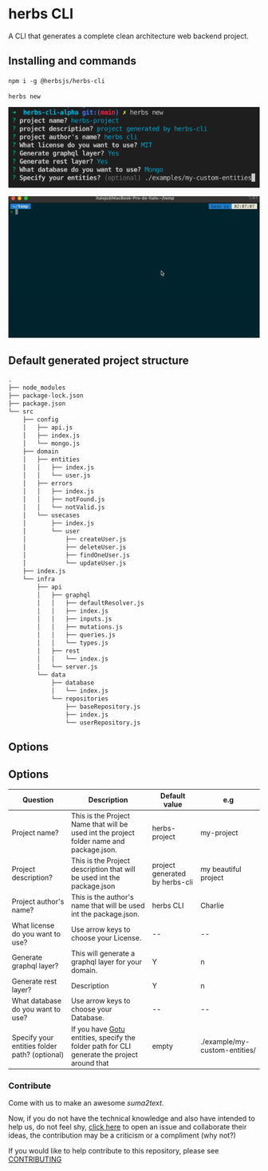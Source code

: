 # herbs CLI

A CLI that generates a complete clean architecture web backend project.

## Installing and commands

`npm i -g @herbsjs/herbs-cli`

`herbs new`

![](./docs/ex2.png)

![](./docs/gif.gif)

## Default generated project structure

```
.
├── node_modules
├── package-lock.json
├── package.json
└── src
    ├── config
    │   ├── api.js
    │   ├── index.js
    │   └── mongo.js
    ├── domain
    │   ├── entities
    │   │   ├── index.js
    │   │   └── user.js
    │   ├── errors
    │   │   ├── index.js
    │   │   ├── notFound.js
    │   │   └── notValid.js
    │   └── usecases
    │       ├── index.js
    │       └── user
    │           ├── createUser.js
    │           ├── deleteUser.js
    │           ├── findOneUser.js
    │           └── updateUser.js
    ├── index.js
    └── infra
        ├── api
        │   ├── graphql
        │   │   ├── defaultResolver.js
        │   │   ├── index.js
        │   │   ├── inputs.js
        │   │   ├── mutations.js
        │   │   ├── queries.js
        │   │   └── types.js
        │   ├── rest
        │   │   └── index.js
        │   └── server.js
        └── data
            ├── database
            │   └── index.js
            └── repositories
                ├── baseRepository.js
                ├── index.js
                └── userRepository.js
```

## Options
## Options
| Question | Description | Default value | e.g |
|--|--|--|--|
| Project name? | This is the Project Name that will be used int the project folder name and package.json. | herbs-project | my-project
| Project description? | This is the Project description that will be used int the package.json | project generated by herbs-cli | my beautiful project
| Project author's name? | This is the author's name that will be used int the package.json. | herbs CLI | Charlie
What license do you want to use? | Use arrow keys to choose your License. | -- | -- |
Generate graphql layer? | This will generate a graphql layer for your domain. | Y | n |
Generate rest layer? | Description | Y | n |
What database do you want to use? | Use arrow keys to choose your Database. | -- | -- |
Specify your entities folder path? (optional) | If you have [Gotu](https://github.com/herbsjs/gotu) entities, specify the folder path for CLI generate the project around that | empty | ./example/my-custom-entities/ |
 


### Contribute
Come with us to make an awesome *suma2text*.

Now, if you do not have the technical knowledge and also have intended to help us, do not feel shy, [click here](https://github.com/herbsjs/herbs-cli/issues) to open an issue and collaborate their ideas, the contribution may be a criticism or a compliment (why not?)

If you would like to help contribute to this repository, please see [CONTRIBUTING](https://github.com/herbsjs/herbs-cli/blob/master/.github/CONTRIBUTING.md)
